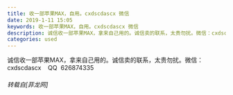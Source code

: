 ```yaml
---
title: 收一部苹果MAX，自用。cxdscdascx 微信
date: 2019-1-11 15:05
keywords: 收一部苹果MAX，自用。cxdscdascx 微信
description: 诚信收一部苹果MAX，拿来自己用的。诚信卖的联系，太贵勿扰。微信：cxdscdascx    QQ  626874335
categories: used
---
```

<td class="t_f" id="postmessage_2667219">

诚信收一部苹果MAX，拿来自己用的。诚信卖的联系，太贵勿扰。微信：cxdscdascx    QQ  626874335</td>
###### 转载自[菲龙网]